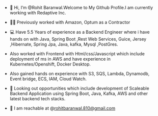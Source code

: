 - 👋 Hi, I’m @Rohit Baranwal.Welcome to My Github Profile.I am currently working with Redaptive Inc.
- 🏢💼 Previously worked with Amazon, Optum as a Contractor 
- 💻 Have 5.5 Years of experience as a Backend Engineer where i have hands on with Java, Spring Boot ,Rest Web Services, Guice, Jersey ,Hibernate, Spring Jpa, Java, kafka, Mysql ,PostGres.                   
- Also worked with Frontend with Html/css/Javascript which include deployment of ms in AWS and have experience in Kubernetes/Openshift, Docker Desktop.
- Also gained hands on experience with  S3, SQS, Lambda, Dynamodb, Event bridge, ECS, IAM, Cloud Watch.

   
- 👀 Looking out opportunities which include development of Scaleable Backend Application using Spring Boot, Java, Kafka, AWS and other latest backend tech stacks.
- 📩 I am reachable at @rohitbaranwal.810@gmail.com
<!---
Rohit8101996/Rohit8101996 is a ✨ special ✨ repository because its `README.md` (this file) appears on your GitHub profile.
You can click the Preview link to take a look at your changes.
--->
